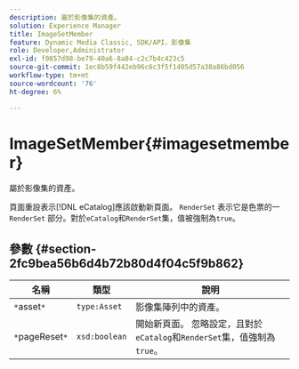 ```yaml
---
description: 屬於影像集的資產。
solution: Experience Manager
title: ImageSetMember
feature: Dynamic Media Classic, SDK/API，影像集
role: Developer,Administrator
exl-id: f0857d98-be79-40a6-8a84-c2c7b4c423c5
source-git-commit: 1ec8b59f442eb96c6c3f5f1405d57a38a86bd056
workflow-type: tm+mt
source-wordcount: '76'
ht-degree: 6%

---
```


# ImageSetMember{#imagesetmember}

屬於影像集的資產。

頁面重設表示[!DNL eCatalog]應該啟動新頁面。 `RenderSet` 表示它是色票的一 `RenderSet` 部分。對於`eCatalog`和`RenderSet`集，值被強制為`true`。

## 參數 {#section-2fc9bea56b6d4b72b80d4f04c5f9b862}

| 名稱 | 類型 | 說明 |
|---|---|---|
| `*`asset`*` | `type:Asset` | 影像集陣列中的資產。 |
| `*`pageReset`*` | `xsd:boolean` | 開始新頁面。 忽略設定，且對於`eCatalog`和`RenderSet`集，值強制為`true`。 |
